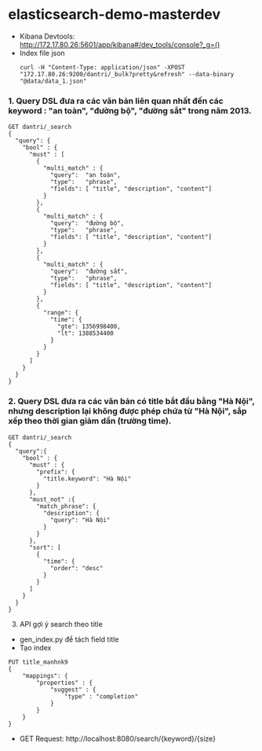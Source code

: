 # elasticsearch-demo-masterdev

* Kibana Devtools: http://172.17.80.26:5601/app/kibana#/dev_tools/console?_g=()
* Index file json
  ```
  curl -H "Content-Type: application/json" -XPOST "172.17.80.26:9200/dantri/_bulk?pretty&refresh" --data-binary "@data/data_1.json"
  ```
### 1. Query DSL đưa ra các văn bản liên quan nhất đến các keyword : "an toàn", "đường bộ", "đường sắt" trong năm 2013.
  ```
  GET dantri/_search
  {
    "query": {
      "bool" : {
        "must" : [
          {
            "multi_match" : {
              "query":  "an toàn",
              "type":   "phrase",
              "fields": [ "title", "description", "content"]
            }
          },
          {
            "multi_match" : {
              "query":  "đường bộ",
              "type":   "phrase",
              "fields": [ "title", "description", "content"]
            }
          },
          {
            "multi_match" : {
              "query":  "đường sắt",
              "type":   "phrase",
              "fields": [ "title", "description", "content"]
            }
          },
          {
            "range": {
              "time": {
                "gte": 1356998400,
                "lt": 1388534400
              }
            }
          }
        ]
      }
    }
  }
  ```

### 2. Query DSL đưa ra các văn bản có title bắt đầu bằng "Hà Nội", nhưng description lại không được phép chứa từ "Hà Nội", sắp xếp theo thời gian giảm dần (trường time).
  ```
  GET dantri/_search
  {
    "query":{
      "bool" : {
        "must" : {
          "prefix": {
            "title.keyword": "Hà Nội"
          }
        },
        "must_not" :{
          "match_phrase": {
            "description": {
              "query": "Hà Nội"
            }
          }
        },
        "sort": [
          {
            "time": {
              "order": "desc"
            }
          }
        ]
      }
    }
  }
  ```
3. API gợi ý search theo title
* gen_index.py để tách field title 
* Tạo index
```
PUT title_manhnk9
{
    "mappings": {
        "properties" : {
            "suggest" : {
                "type" : "completion"
            }
        }
    }
}
```

* GET Request: http://localhost:8080/search/{keyword}/{size}
